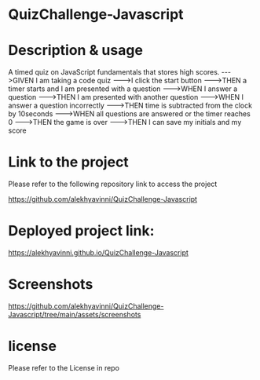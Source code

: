 # QuizChallenge-Javascript


# Description & usage
 A timed quiz on JavaScript fundamentals that stores high scores.
--->GIVEN I am taking a code quiz
--->I click the start button
--->THEN a timer starts and I am presented with a question
--->WHEN I answer a question
--->THEN I am presented with another question
--->WHEN I answer a question incorrectly
--->THEN time is subtracted from the clock by 10seconds
--->WHEN all questions are answered or the timer reaches 0
--->THEN the game is over
--->THEN I can save my initials and my score



# Link to the project
Please refer to the following repository link to access the project

https://github.com/alekhyavinni/QuizChallenge-Javascript

# Deployed project link:
https://alekhyavinni.github.io/QuizChallenge-Javascript

# Screenshots
https://github.com/alekhyavinni/QuizChallenge-Javascript/tree/main/assets/screenshots

# license
Please refer to the License in repo

